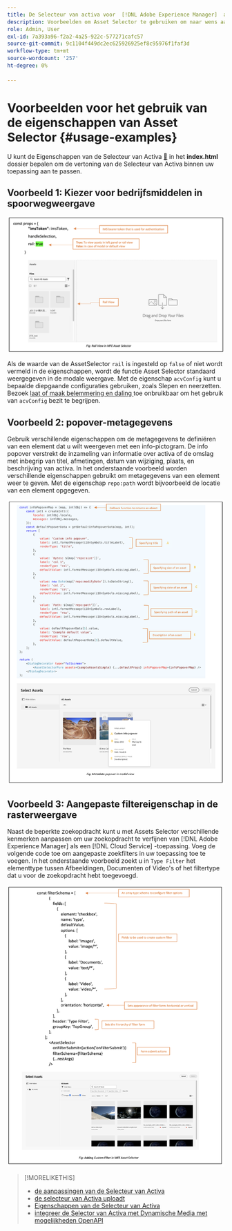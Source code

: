 ```yaml
---
title: De Selecteur van activa voor  [!DNL Adobe Experience Manager]  als a  [!DNL Cloud Service]
description: Voorbeelden om Asset Selector te gebruiken om naar wens aan te passen.
role: Admin, User
exl-id: 7a393a96-f2a2-4a25-922c-577271cafc57
source-git-commit: 9c1104f449dc2ec625926925ef8c95976f1faf3d
workflow-type: tm+mt
source-wordcount: '257'
ht-degree: 0%

---
```



# Voorbeelden voor het gebruik van de eigenschappen van Asset Selector {#usage-examples}

U kunt de Eigenschappen van de Selecteur van Activa [&#128279;](/help/assets/asset-selector-properties.md) in het **index.html** dossier bepalen om de vertoning van de Selecteur van Activa binnen uw toepassing aan te passen.

## Voorbeeld 1: Kiezer voor bedrijfsmiddelen in spoorwegweergave

![ spoorstaaf-mening-voorbeeld ](assets/rail-view-example-vanilla.png)

Als de waarde van de AssetSelector `rail` is ingesteld op `false` of niet wordt vermeld in de eigenschappen, wordt de functie Asset Selector standaard weergegeven in de modale weergave. Met de eigenschap `acvConfig` kunt u bepaalde diepgaande configuraties gebruiken, zoals Slepen en neerzetten. Bezoek [ laat of maak belemmering en daling ](asset-selector-customization.md#enable-disable-drag-and-drop) toe onbruikbaar om het gebruik van `acvConfig` bezit te begrijpen.

<!--
### Example 2: Use selectedAssets property in addition to the path property

Use the `path` property to define the folder name that displays automatically when the Asset Selector is rendered. In addition, use the `selectedAssets` property to define the IDs for the assets that you need to select within the folder. Moreover, when you want to display assets that are pre-defined within the folder, you can use selectedAssets property.

   ![selected-assets-example](assets/selected-assets-example-vanilla.png)
-->

## Voorbeeld 2: popover-metagegevens

Gebruik verschillende eigenschappen om de metagegevens te definiëren van een element dat u wilt weergeven met een info-pictogram. De info popover verstrekt de inzameling van informatie over activa of de omslag met inbegrip van titel, afmetingen, datum van wijziging, plaats, en beschrijving van activa. In het onderstaande voorbeeld worden verschillende eigenschappen gebruikt om metagegevens van een element weer te geven. Met de eigenschap `repo:path` wordt bijvoorbeeld de locatie van een element opgegeven. <!--`repo` represents the repository from where the asset is showing, whereas, `path` represents the route from where the asset or folder is rendered.-->

![ meta-gegevens-popover-voorbeeld ](assets/metadata-popover.png)

## Voorbeeld 3: Aangepaste filtereigenschap in de rasterweergave

Naast de beperkte zoekopdracht kunt u met Assets Selector verschillende kenmerken aanpassen om uw zoekopdracht te verfijnen van [!DNL Adobe Experience Manager] als een [!DNL Cloud Service] -toepassing. Voeg de volgende code toe om aangepaste zoekfilters in uw toepassing toe te voegen. In het onderstaande voorbeeld zoekt u in `Type Filter` het elementtype tussen Afbeeldingen, Documenten of Video&#39;s of het filtertype dat u voor de zoekopdracht hebt toegevoegd.

![ douane-filter-voorbeeld-vanilla ](assets/custom-filter-example-vanilla.png)

<!--

## Customization after integrating Asset Selector 

### Custom metadata

Assets display panel shows the out of the box metadata that can be displayed in the info of the asset. In addition to this, [!DNL Adobe Experience Manager] as a [!DNL Cloud Service] application allows configuration of the asset selector by adding custom metadata that is shown in info panel of the asset.
-->


>[!MORELIKETHIS]
>
>* [ de aanpassingen van de Selecteur van Activa ](/help/assets/asset-selector-customization.md)
>* [ de selecteur van Activa uploadt ](/help/assets/asset-selector-upload.md)
>* [ Eigenschappen van de Selecteur van Activa ](/help/assets/asset-selector-properties.md)
>* [ integreer de Selector van Activa met Dynamische Media met mogelijkheden OpenAPI ](/help/assets/integrate-asset-selector-dynamic-media-open-api.md)
